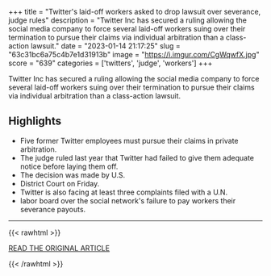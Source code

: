 +++
title = "Twitter's laid-off workers asked to drop lawsuit over severance, judge rules"
description = "Twitter Inc has secured a ruling allowing the social media company to force several laid-off workers suing over their termination to pursue their claims via individual arbitration than a class-action lawsuit."
date = "2023-01-14 21:17:25"
slug = "63c31bc6a75c4b7e1d31913b"
image = "https://i.imgur.com/CgWqwfX.jpg"
score = "639"
categories = ['twitters', 'judge', 'workers']
+++

Twitter Inc has secured a ruling allowing the social media company to force several laid-off workers suing over their termination to pursue their claims via individual arbitration than a class-action lawsuit.

## Highlights

- Five former Twitter employees must pursue their claims in private arbitration.
- The judge ruled last year that Twitter had failed to give them adequate notice before laying them off.
- The decision was made by U.S.
- District Court on Friday.
- Twitter is also facing at least three complaints filed with a U.N.
- labor board over the social network's failure to pay workers their severance payouts.

---

{{< rawhtml >}}
  <p class="article-category">
    <a target="_blank" href="https://www.reuters.com/technology/twitters-laid-off-workers-asked-drop-lawsuit-over-severance-judge-rules-2023-01-14/">READ THE ORIGINAL ARTICLE</a>
  </p>
{{< /rawhtml >}}
